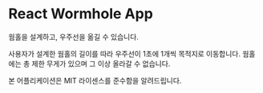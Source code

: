 # React Wormhole App

웜홀을 설계하고, 우주선을 옮길 수 있습니다.

사용자가 설계한 웜홀의 길이를 따라 우주선이 1초에 1개씩 목적지로 이동합니다.
웜홀에는 총 제한 무게가 있으며 그 이상 올라갈 수 없습니다.

본 어플리케이션은 MIT 라이센스를 준수함을 알려드립니다.
